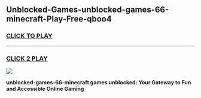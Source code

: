 
## Unblocked-Games-unblocked-games-66-minecraft-Play-Free-qboo4
<h3>
<a href="https://premium76.site?title=unblocked-games-66-minecraft&ref=22A">CLICK TO PLAY</a></h3>
<hr>

<h3>
<a href="https://premium76.site?title=unblocked-games-66-minecraft&ref=22A">CLICK 2 PLAY</a>
  
</h3>

<a href="https://premium76.site?title=unblocked-games-66-minecraft&ref=22A"><img src="https://clearcache.store/games.png"></a>


**unblocked-games-66-minecraft games unblocked: Your Gateway to Fun and Accessible Online Gaming**
